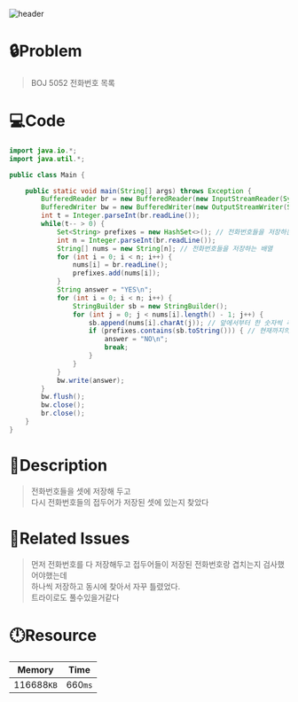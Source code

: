 ![header](https://capsule-render.vercel.app/api?type=waving&height=200&color=0:B2E6FF,100:FFB2D6&text=BOJ%205052&fontColor=FFFFFF&fontAlign=80&fontAlignY=35&fontSize=50)

# **🔒Problem**

> BOJ 5052 전화번호 목록

# 💻**Code**

```java
import java.io.*;
import java.util.*;

public class Main {

    public static void main(String[] args) throws Exception {
        BufferedReader br = new BufferedReader(new InputStreamReader(System.in));
        BufferedWriter bw = new BufferedWriter(new OutputStreamWriter(System.out));
        int t = Integer.parseInt(br.readLine());
        while(t-- > 0) {
            Set<String> prefixes = new HashSet<>(); // 전화번호들을 저장하는 셋
            int n = Integer.parseInt(br.readLine());
            String[] nums = new String[n]; // 전화번호들을 저장하는 배열
            for (int i = 0; i < n; i++) {
                nums[i] = br.readLine();
                prefixes.add(nums[i]);
            }
            String answer = "YES\n";
            for (int i = 0; i < n; i++) {
                StringBuilder sb = new StringBuilder();
                for (int j = 0; j < nums[i].length() - 1; j++) {
                    sb.append(nums[i].charAt(j)); // 앞에서부터 한 숫자씩 추가
                    if (prefixes.contains(sb.toString())) { // 현재까지의 접두어가 셋에 전화번호로 저장되어 있으면 일관성 X
                        answer = "NO\n";
                        break;
                    }
                }
            }
            bw.write(answer);
        }
        bw.flush();
        bw.close();
        br.close();
    }
}

```

# **🔑Description**

> 전화번호들을 셋에 저장해 두고\
> 다시 전화번호들의 접두어가 저장된 셋에 있는지 찾았다

# **📑Related Issues**

> 먼저 전화번호를 다 저장해두고 접두어들이 저장된 전화번호랑 겹치는지 검사했어야했는데\
> 하나씩 저장하고 동시에 찾아서 자꾸 틀렸었다.\
> 트라이로도 풀수있을거같다

# **🕛Resource**

| Memory     | Time    |
| ---------- | ------- |
| 116688`KB` | 660`ms` |
